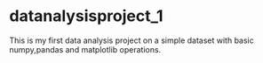 # datanalysisproject_1
This is my first data analysis project on a simple dataset with basic numpy,pandas and matplotlib operations.
